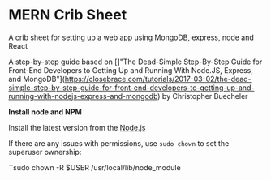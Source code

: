 # MERN Crib Sheet
A crib sheet for setting up a web app using MongoDB, express, node and React


A step-by-step guide based on []"The Dead-Simple Step-By-Step Guide for Front-End Developers to Getting Up and Running With Node.JS, Express, and MongoDB"](https://closebrace.com/tutorials/2017-03-02/the-dead-simple-step-by-step-guide-for-front-end-developers-to-getting-up-and-running-with-nodejs-express-and-mongodb)
by Christopher Buecheler  


**Install node and NPM**

Install the latest version from the [Node.js](https://nodejs.org/en/)

If there are any issues with permissions, use ```sudo chown``` to set the superuser ownership:

``sudo chown -R $USER /usr/local/lib/node_module
